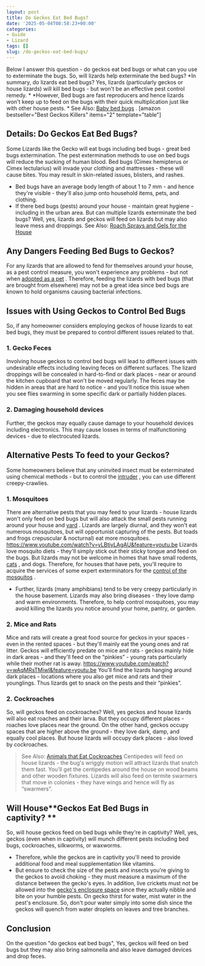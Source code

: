 ```yaml
---
layout: post
title: Do Geckos Eat Bed Bugs?
date: '2025-05-04T08:58:23+00:00'
categories:
- Guide
- Lizard
tags: []
slug: /do-geckos-eat-bed-bugs/
---
```


Below I answer this question - do geckos eat bed bugs or what can you use to exterminate the bugs. So, will lizards help exterminate the bed bugs?
*In summary, do lizards eat bed bugs? Yes, lizards (particularly geckos or house lizards) will kill bed bugs - but won't be an effective pest control remedy. *
*However, Bed bugs are fast reproducers and hence lizards won't keep up to feed on the bugs with their quick multiplication just like with other house pests. *
See Also:
[Baby bed bugs](https://pestpolicy.com/baby-bed-bugs/)
.
[amazon bestseller="Best Geckos Killers" items="2" template="table"]
## Details: Do Geckos Eat Bed Bugs?
Some Lizards like the Gecko will eat bugs including bed bugs - great bed bugs extermination. The pest extermination methods to use on bed bugs will reduce the sucking of human blood.
Bed bugs (Cimex hemipterus or Cimex lectularius) will invade your clothing and mattresses - these will cause bites. You may result in skin-related issues, blisters, and rashes.
- Bed bugs have an average body length of about 1 to 7 mm - and hence they're visible - they'll also jump onto household items, pets, and clothing.
- If there bed bugs (pests) around your house - maintain great hygiene - including in the urban area.
But can multiple lizards exterminate the bed bugs? Well, yes, lizards and geckos will feed on lizards but may also leave mess and droppings.
See Also:
[Roach Sprays and Gels for the House](https://pestpolicy.com/best-roach-killer-for-apartments/)
## Any Dangers Feeding Bed Bugs to Geckos?
For any lizards that are allowed to fend for themselves around your house, as a pest control measure, you won't experience any problems - but not when
[adopted as a pet](https://pestpolicy.com/can-bearded-dragons-eat-mushrooms/)
.
Therefore, feeding the lizards with bed bugs (that are brought from elsewhere) may not be a great idea since bed bugs are known to hold organisms causing bacterial infections.
## Issues with Using Geckos to Control Bed Bugs
So, if any homeowner considers employing geckos of house lizards to eat bed bugs, they must be prepared to control different issues related to that.
### 1. Gecko Feces
Involving house geckos to control bed bugs will lead to different issues with undesirable effects including leaving feces on different surfaces.
The lizard droppings will be concealed in hard-to-find or dark places - near or around the kitchen cupboard that won't be moved regularly.
The feces may be hidden in areas that are hard to notice - and you'll notice this issue when you see flies swarming in some specific dark or partially hidden places.
### 2. Damaging household devices
Further, the geckos may equally cause damage to your household devices including electronics.
This may cause losses in terms of malfunctioning devices - due to electrocuted lizards.
## Alternative Pests To feed to your Geckos?
Some homeowners believe that any uninvited insect must be exterminated using chemical methods - but to control the
[intruder](https://pestpolicy.com/how-to-get-rid-of-brown-recluse-spiders/)
, you can use different creepy-crawlies.
### 1. Mosquitoes
There are alternative pests that you may feed to your lizards - house lizards won't only feed on bed bugs but will also attack the small pests running around your house and
[yard](https://pestpolicy.com/best-flea-spray-for-yard/)
.
Lizards are largely diurnal, and they won't eat numerous mosquitoes, but will opportunist capturing of the pests. But toads and frogs crepuscular & nocturnal) eat more mosquitoes.
https://www.youtube.com/watch?v=yLBtiyLAgAU&feature=youtu.be
Lizards love mosquito diets - they'll simply stick out their sticky tongue and feed on the bugs. But lizards may not be welcome in homes that have small rodents,
[cats](https://pestpolicy.com/best-flea-treatment-for-cats/)
, and dogs.
Therefore, for houses that have pets, you'll require to acquire the services of some expert exterminators for the
[control of the mosquitos](https://pestpolicy.com/best-fogger-for-mosquitoes/)
.
- Further, lizards (many amphibians) tend to be very creepy particularly in the house basement. Lizards may also bring diseases - they love damp and warm environments.
Therefore, to help control mosquitoes, you may avoid killing the lizards you notice around your home, pantry, or garden.
### 2. Mice and Rats
Mice and rats will create a great food source for geckos in your spaces - even in the rented spaces - but they'll mainly eat the young ones and rat litter.
Geckos will efficiently predate on mice and rats - geckos mainly hide in dark areas - and they'll feed on the “pinkies” - young rats particularly while their mother rat is away.
https://www.youtube.com/watch?v=wAqMRsTMiwI&feature=youtu.be
You'll find the lizards hanging around dark places - locations where you also get mice and rats and their younglings. Thus lizards get to snack on the pests and their “pinkies”.
### 2. Cockroaches
So, will geckos feed on cockroaches? Well, yes geckos and house lizards will also eat roaches and their larva. But they occupy different places - roaches love places near the ground.
On the other hand, geckos occupy spaces that are higher above the ground - they love dark, damp, and equally cool places. But house lizards will occupy dark places - also loved by cockroaches.
> See Also:
> [Animals that Eat Cockroaches](https://pestpolicy.com/what-animals-eat-cockroaches/)
Centipedes will feed on house lizards - the bug's wriggly motion will attract lizards that snatch them fast. You'll get the centipedes around the house on wood beams and other wooden fixtures.
Lizards will also feed on termite swarmers that move in colonies - they have wings and hence will fly as “swarmers”.
## Will House**Geckos Eat Bed Bugs in captivity? **
So, will house geckos feed on bed bugs while they're in captivity? Well, yes, geckos (even when in captivity) will munch different pests including bed bugs, cockroaches, silkworms, or waxworms.
- Therefore, while the geckos are in captivity you'll need to provide additional food and meal supplementation like vitamins.
- But ensure to check the size of the pests and insects you're giving to the geckos to avoid choking - they must measure a maximum of the distance between the gecko's eyes.
In addition, live crickets must not be allowed into the
[gecko's enclosure space](https://pestpolicy.com/best-cages-for-bearded-dragons/)
since they actually nibble and bite on your humble pests.
On gecko thirst for water, mist water in the pest's enclosure. So, don't pour water simply into some dish since the geckos will quench from water droplets on leaves and tree branches.
## Conclusion
On the question "do geckos eat bed bugs", Yes, geckos will feed on bed bugs but they may also bring salmonella and also leave damaged devices and drop feces.
